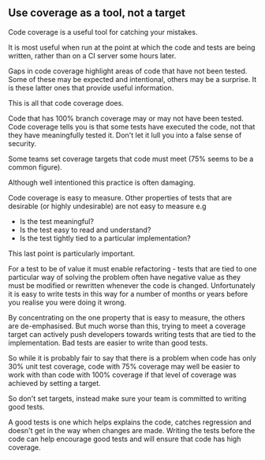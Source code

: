 ## Use coverage as a tool, not a target

Code coverage is a useful tool for catching your mistakes. 

It is most useful when run at the point at which the code and tests are being written, rather than on a CI server some hours later.

Gaps in code coverage highlight areas of code that have not been tested. Some of these may be expected and intentional, others may be a surprise. It is these latter ones that provide useful information.

This is all that code coverage does.

Code that has 100% branch coverage may or may not have been tested. Code coverage tells you is that some tests have executed the code, not that they have meaningfully tested it. Don't let it lull you into a false sense of security.

Some teams set coverage targets that code must meet (75% seems to be a common figure). 

Although well intentioned this practice is often damaging.

Code coverage is easy to measure. Other properties of tests that are desirable (or highly undesirable) are not easy to measure e.g

* Is the test meaningful?
* Is the test easy to read and understand?
* Is the test tightly tied to a particular implementation?

This last point is particularly important.

For a test to be of value it must enable refactoring - tests that are tied to one particular way of solving the problem often have negative value as they must be modified or rewritten whenever the code is changed. Unfortunately it is easy to write tests in this way for a number of months or years before you realise you were doing it wrong.

By concentrating on the one property that is easy to measure, the others are de-emphasised. But much worse than this, trying to meet a coverage target can actively push developers towards writing tests that are tied to the implementation. Bad tests are easier to write than good tests.

So while it is probably fair to say that there is a problem when code has only 30% unit test coverage, code with 75% coverage may well be easier to work with than code with 100% coverage if that level of coverage was achieved by setting a target.

So don't set targets, instead make sure your team is committed to writing good tests. 

A good tests is one which helps explains the code, catches regression and doesn't get in the way when changes are made. Writing the tests before the code can help encourage good tests and will ensure that code has high coverage.
